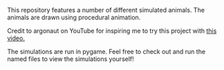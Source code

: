 This repository features a number of different simulated animals. The animals are drawn using procedural animation. <br/>

Credit to argonaut on YouTube for inspiring me to try this project with <a href = "https://www.youtube.com/watch?v=qlfh_rv6khY&t=317s">this video.</a>

<p>The simulations are run in pygame. Feel free to check out and run the named files to view the simulations yourself!</p>
